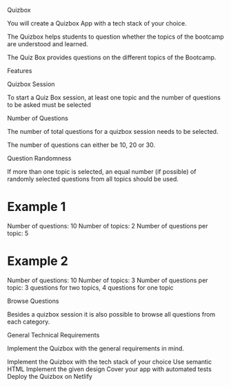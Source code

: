 Quizbox

You will create a Quizbox App with a tech stack of your choice.

The Quizbox helps students to question whether the topics of the bootcamp are understood and learned.

The Quiz Box provides questions on the different topics of the Bootcamp.

Features

Quizbox Session

To start a Quiz Box session, at least one topic and the number of questions to be asked must be selected

Number of Questions

The number of total questions for a quizbox session needs to be selected.

The number of questions can either be 10, 20 or 30.

Question Randomness

If more than one topic is selected, an equal number (if possible) of randomly selected questions from all topics should be used.

# Example 1

Number of questions: 10
Number of topics: 2
Number of questions per topic: 5

# Example 2

Number of questions: 10
Number of topics: 3
Number of questions per topic: 3 questions for two topics, 4 questions for one topic

Browse Questions

Besides a quizbox session it is also possible to browse all questions from each category.

General Technical Requirements

Implement the Quizbox with the general requirements in mind.

Implement the Quizbox with the tech stack of your choice
Use semantic HTML
Implement the given design
Cover your app with automated tests
Deploy the Quizbox on Netlify
